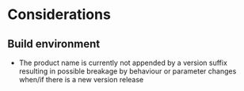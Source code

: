 # Considerations

## Build environment

- The product name is currently not appended by a version suffix resulting in possible breakage by behaviour or parameter changes when/if there is a new version release